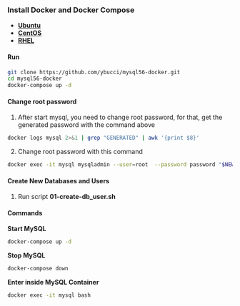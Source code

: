### Install Docker and Docker Compose

- **[Ubuntu](https://docs.docker.com/engine/install/ubuntu/)**
- **[CentOS](https://docs.docker.com/engine/install/centos/)**
- **[RHEL](https://docs.docker.com/engine/install/rhel/)**

#### Run
```bash
git clone https://github.com/ybucci/mysql56-docker.git
cd mysql56-docker
docker-compose up -d
```
#### Change root password

1. After start mysql, you need to change root password, for that, get the generated password with the command above

```bash
docker logs mysql 2>&1 | grep "GENERATED" | awk '{print $8}'
```

2. Change root password with this command

```bash
docker exec -it mysql mysqladmin --user=root  --password password "$NEW_PASSWORD"
```

#### Create New Databases and Users

1. Run script **01-create-db_user.sh**

#### Commands

**Start MySQL**

```bash
docker-compose up -d
```

**Stop MySQL**

```bash
docker-compose down
```

**Enter inside MySQL Container**
```bash
docker exec -it mysql bash
```